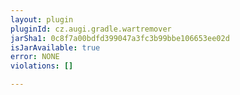 ```yaml
---
layout: plugin
pluginId: cz.augi.gradle.wartremover
jarSha1: 0c8f7a00bdfd399047a3fc3b99bbe106653ee02d
isJarAvailable: true
error: NONE
violations: []

---
```

